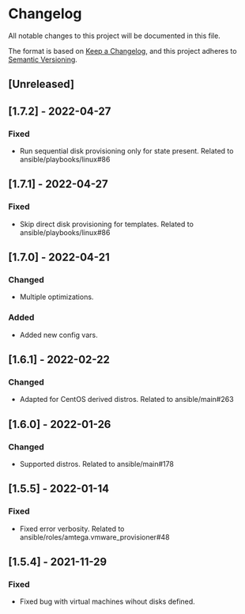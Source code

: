 # Changelog
All notable changes to this project will be documented in this file.

The format is based on [Keep a Changelog](https://keepachangelog.com/en/1.0.0/),
and this project adheres to [Semantic Versioning](https://semver.org/spec/v2.0.0.html).

## [Unreleased]

## [1.7.2] - 2022-04-27
### Fixed
- Run sequential disk provisioning only for state present. Related to ansible/playbooks/linux#86

## [1.7.1] - 2022-04-27
### Fixed
- Skip direct disk provisioning for templates. Related to ansible/playbooks/linux#86

## [1.7.0] - 2022-04-21
### Changed
- Multiple optimizations.

### Added
- Added new config vars.

## [1.6.1] - 2022-02-22
### Changed
- Adapted for CentOS derived distros. Related to ansible/main#263

## [1.6.0] - 2022-01-26
### Changed
- Supported distros. Related to ansible/main#178

## [1.5.5] - 2022-01-14
### Fixed
- Fixed error verbosity. Related to ansible/roles/amtega.vmware_provisioner#48

## [1.5.4] - 2021-11-29
### Fixed
- Fixed bug with virtual machines wihout disks defined.
